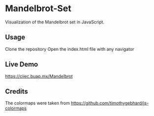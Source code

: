 # Mandelbrot-Set
Visualization of the Mandelbrot set in JavaScript. 


## Usage
Clone the repository
Open the index.html file with any navigator


## Live Demo
https://ciiec.buap.mx/Mandelbrot

## Credits
The colormaps were taken from https://github.com/timothygebhard/js-colormaps
